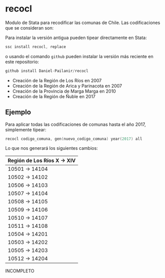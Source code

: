 # recocl
Modulo de Stata para recodificar las comunas de Chile. Las codificaciones que se consideran son:

Para instalar la versión antigua pueden tipear directamente en Stata:
```s
ssc install recocl, replace
```
o usando el comando ```github``` pueden instalar la versión más reciente en este repositorio:
```s
github install Daniel-Pailanir/recocl
```

+ Creación de la Región de Los Ríos en 2007
+ Creación de la Región de Arica y Parinacota en 2007
+ Creación de la Provincia de Marga Marga en 2010
+ Creación de la Región de Ñuble en 2017

## Ejemplo

Para aplicar todas las codificaciones de comunas hasta el año 2017, simplemente tipear:
```s
recocl codigo_comuna, gen(nuevo_codigo_comuna) year(2017) all
```

Lo que nos generará los siguientes cambios:

 |  Región de Los Ríos X -> XIV |   
 | ---------------------------- |  
 |  10501    ->  14104   |
 |  10502    ->  14102   |
 |  10506    ->  14103   |
 |  10507    ->  14104   |
 |  10508    ->  14105   |    
 |  10509    ->  14106   |    
 |  10510    ->  14107   |    
 |  10511    ->  14108   |    
 |  10504    ->  14201   |
 |  10503    ->  14202   |    
 |  10505    ->  14203   |    
 |  10512    ->  14204   | 



INCOMPLETO


